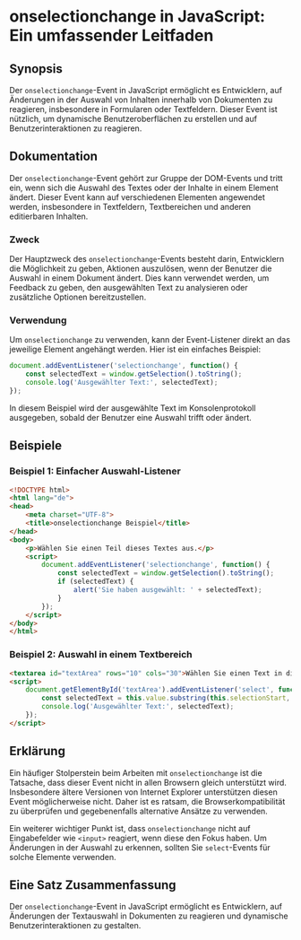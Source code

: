 <!--
Meta Description: # onselectionchange in JavaScript: Ein umfassender Leitfaden ## Synopsis Der `onselectionchange`-Event in JavaScript ermöglicht es Entwicklern, auf Än...
Meta Keywords: der, onselectionchange, event, auswahl, selectedtext
-->

# onselectionchange in JavaScript: Ein umfassender Leitfaden

## Synopsis
Der `onselectionchange`-Event in JavaScript ermöglicht es Entwicklern, auf Änderungen in der Auswahl von Inhalten innerhalb von Dokumenten zu reagieren, insbesondere in Formularen oder Textfeldern. Dieser Event ist nützlich, um dynamische Benutzeroberflächen zu erstellen und auf Benutzerinteraktionen zu reagieren.

## Dokumentation
Der `onselectionchange`-Event gehört zur Gruppe der DOM-Events und tritt ein, wenn sich die Auswahl des Textes oder der Inhalte in einem Element ändert. Dieser Event kann auf verschiedenen Elementen angewendet werden, insbesondere in Textfeldern, Textbereichen und anderen editierbaren Inhalten.

### Zweck
Der Hauptzweck des `onselectionchange`-Events besteht darin, Entwicklern die Möglichkeit zu geben, Aktionen auszulösen, wenn der Benutzer die Auswahl in einem Dokument ändert. Dies kann verwendet werden, um Feedback zu geben, den ausgewählten Text zu analysieren oder zusätzliche Optionen bereitzustellen.

### Verwendung
Um `onselectionchange` zu verwenden, kann der Event-Listener direkt an das jeweilige Element angehängt werden. Hier ist ein einfaches Beispiel:

```javascript
document.addEventListener('selectionchange', function() {
    const selectedText = window.getSelection().toString();
    console.log('Ausgewählter Text:', selectedText);
});
```

In diesem Beispiel wird der ausgewählte Text im Konsolenprotokoll ausgegeben, sobald der Benutzer eine Auswahl trifft oder ändert.

## Beispiele

### Beispiel 1: Einfacher Auswahl-Listener
```html
<!DOCTYPE html>
<html lang="de">
<head>
    <meta charset="UTF-8">
    <title>onselectionchange Beispiel</title>
</head>
<body>
    <p>Wählen Sie einen Teil dieses Textes aus.</p>
    <script>
        document.addEventListener('selectionchange', function() {
            const selectedText = window.getSelection().toString();
            if (selectedText) {
                alert('Sie haben ausgewählt: ' + selectedText);
            }
        });
    </script>
</body>
</html>
```

### Beispiel 2: Auswahl in einem Textbereich
```html
<textarea id="textArea" rows="10" cols="30">Wählen Sie einen Text in diesem Bereich aus.</textarea>
<script>
    document.getElementById('textArea').addEventListener('select', function() {
        const selectedText = this.value.substring(this.selectionStart, this.selectionEnd);
        console.log('Ausgewählter Text:', selectedText);
    });
</script>
```

## Erklärung
Ein häufiger Stolperstein beim Arbeiten mit `onselectionchange` ist die Tatsache, dass dieser Event nicht in allen Browsern gleich unterstützt wird. Insbesondere ältere Versionen von Internet Explorer unterstützen diesen Event möglicherweise nicht. Daher ist es ratsam, die Browserkompatibilität zu überprüfen und gegebenenfalls alternative Ansätze zu verwenden.

Ein weiterer wichtiger Punkt ist, dass `onselectionchange` nicht auf Eingabefelder wie `<input>` reagiert, wenn diese den Fokus haben. Um Änderungen in der Auswahl zu erkennen, sollten Sie `select`-Events für solche Elemente verwenden.

## Eine Satz Zusammenfassung
Der `onselectionchange`-Event in JavaScript ermöglicht es Entwicklern, auf Änderungen der Textauswahl in Dokumenten zu reagieren und dynamische Benutzerinteraktionen zu gestalten.